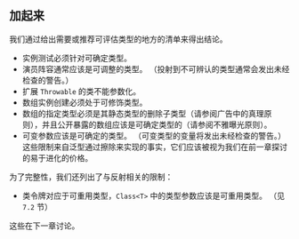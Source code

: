 ## 加起来

我们通过给出需要或推荐可评估类型的地方的清单来得出结论。

  - 实例测试必须针对可确定类型。
  - 演员阵容通常应该是可调整的类型。 （投射到不可辨认的类型通常会发出未经检查的警告。）
  - 扩展 `Throwable` 的类不能参数化。
  - 数组实例创建必须处于可修饰类型。
  - 数组的指定类型必须是其静态类型的删除子类型（请参阅广告中的真理原则），并且公开暴露的数组应该是可确定类型的（请参阅不雅曝光原则）。
  - 可变参数应该是可确定的类型。 （可变类型的变量将发出未经检查的警告。）这些限制来自泛型通过擦除来实现的事实，它们应该被视为我们在前一章探讨的易于进化的价格。

为了完整性，我们还列出了与反射相关的限制：
  - 类令牌对应于可重用类型，`Class<T>` 中的类型参数应该是可重用类型。 （见 `7.2` 节）

这些在下一章讨论。
